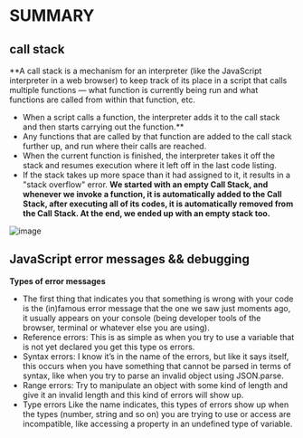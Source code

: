 # SUMMARY #

## call stack ##

**A call stack is a mechanism for an interpreter (like the JavaScript interpreter in a web browser) to keep track of its place in a script that calls multiple functions — what function is currently being run and what functions are called from within that function, etc.
- When a script calls a function, the interpreter adds it to the call stack and then starts carrying out the function.**
- Any functions that are called by that function are added to the call stack further up, and run where their calls are reached.
- When the current function is finished, the interpreter takes it off the stack and resumes execution where it left off in the last code listing.
- If the stack takes up more space than it had assigned to it, it results in a "stack overflow" error.
**We started with an empty Call Stack, and whenever we invoke a function, it is automatically added to the Call Stack, after executing all of its codes, it is automatically removed from the Call Stack. At the end, we ended up with an empty stack too.**

![image](https://i.ytimg.com/vi/2ZH_1d8TYVg/maxresdefault.jpg)


## JavaScript error messages && debugging ##

**Types of error messages**
- The first thing that indicates you that something is wrong with your code is the (in)famous error message that the one we saw just moments ago, it usually appears on your console (being developer tools of the browser, terminal or whatever else you are using).
- Reference errors:
This is as simple as when you try to use a variable that is not yet declared you get this type os errors.
- Syntax errors:
I know it’s in the name of the errors, but like it says itself, this occurs when you have something that cannot be parsed in terms of syntax, like when you try to parse an invalid object using JSON.parse.
- Range errors:
Try to manipulate an object with some kind of length and give it an invalid length and this kind of errors will show up.
- Type errors
Like the name indicates, this types of errors show up when the types (number, string and so on) you are trying to use or access are incompatible, like accessing a property in an undefined type of variable.
